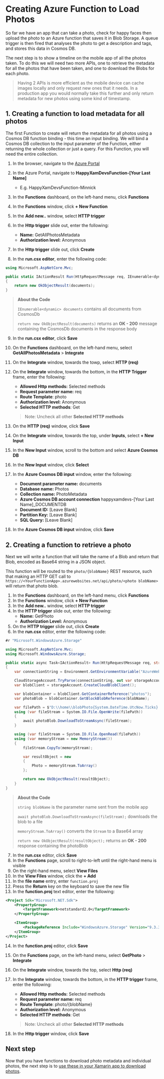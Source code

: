 # Creating Azure Function to Load Photos

So far we have an app that can take a photo, check for happy faces then upload the photo to an Azure function that saves it in Blob Storage. A queue trigger is then fired that analyses the photo to get a description and tags, and stores this data in Cosmos DB.

The next step is to show a timeline on the mobile app of all the photos taken. To do this we will need two more APIs, one to retrieve the metadata for all the photos that have been taken, and one to download the Blobs for each photo.

> Having 2 APIs is more efficient as the mobile device can cache images locally and only request new ones that it needs. In a production app you would normally take this further and only return metadata for new photos using some kind of timestamp.

## 1. Creating a function to load metadata for all photos

The first Function to create will return the metadata for all photos using a Cosmos DB function binding - this time an input binding. We will bind a Cosmos DB collection to the input parameter of the Function, either returning the whole collection or just a query. For this Function, you will need the entire collection.

1. In the browser, navigate to the [Azure Portal](https://portal.azure.com/?WT.mc_id=mobileappsoftomorrow-workshop-jabenn)
2. In the Azure Portal, navigate to **HappyXamDevsFunction-[Your Last Name]**
    - E.g. HappyXamDevsFunction-Minnick

3. In the **Functions** dashboard, on the left-hand menu, click **Functions**
4. In the **Functions** window, click **+ New Function**
5. In the **Add new..** window, select **HTTP trigger**
6. In the **Http trigger** slide out, enter the following:
    - **Name:** GetAllPhotosMetadata
    - **Authorization level:** Anonymous
7. In the **Http trigger** slide out, click **Create**
8. In the **run.csx editor**, enter the following code:

```csharp
using Microsoft.AspNetCore.Mvc;

public static IActionResult Run(HttpRequestMessage req, IEnumerable<dynamic> documents, ILogger log)
{
    return new OkObjectResult(documents);
}
```
> **About the Code**
>
> `IEnumerable<dynamic> documents` contains all documents from CosmosDb
>
> `return new OkObjectResult(documents)` returns an **OK - 200** message containing the CosmosDb documents in the response body

9. In the **run.csx editor**, click **Save**

10. On the **Functions** dashboard, on the left-hand menu, select **GetAllPhotosMetadata** > **Integrate**
11. On the **Integrate** window, towards the towp, select **HTTP (req)**
12. On the **Integrate** window, towards the bottom, in the **HTTP Trigger** frame, enter the following:
    - **Allowed Http methods:** Selected methods
    - **Request parameter name:** req
    - **Route Template**: photo
    - **Authorization level:** Anonymous
    - **Selected HTTP methods**: Get

    > Note: Uncheck all other **Selected HTTP methods**

13. On the **HTTP (req)** window, click **Save**
14. On the **Integrate** window, towards the top, under **Inputs**, select **+ New Input**
15. In the **New Input** window, scroll to the bottom and select **Azure Cosmos DB**
16. In the **New Input** window, click **Select**
17. In the **Azure Cosmos DB input** window, enter the following:
    - **Document parameter name:** documents
    - **Database name:** Photos
    - **Collection name:** PhotoMetadata
    - **Azure Cosmos DB account connection** happyxamdevs-[Your Last Name]_DOCUMENTDB
    - **Document ID:** [Leave Blank]
    - **Partition Key:** [Leave Blank]
    - **SQL Query:** [Leave Blank]
18. In the **Azure Cosmos DB input** window, click **Save**

## 2. Creating a function to retrieve a photo

Next we will write a function that will take the name of a Blob and return that Blob, encoded as Base64 string in a JSON object.

This function will be routed to the `photo/{blobName}` REST resource, such that making an HTTP GET call to `https://<YourFunctionApp>.azurewebsites.net/api/photo/<photo blobName>`  will return that photo blob.

1. In the **Functions** dashboard, on the left-hand menu, click **Functions**
2. In the **Functions** window, click **+ New Function**
3. In the **Add new..** window, select **HTTP trigger**
4. In the **HTTP trigger** slide out, enter the following:
    - **Name:** GetPhoto
    - **Authorization Level:** Anonymous
5. On the **HTTP trigger** slide out, click **Create**
6. In the **run.csx** editor, enter the following code:

```csharp
#r "Microsoft.WindowsAzure.Storage"

using Microsoft.AspNetCore.Mvc;
using Microsoft.WindowsAzure.Storage;

public static async Task<IActionResult> Run(HttpRequestMessage req, string blobName, ILogger log)
{
    var connectionString = Environment.GetEnvironmentVariable("AzureWebJobsStorage");

    CloudStorageAccount.TryParse(connectionString, out var storageAccount);
    var blobClient = storageAccount.CreateCloudBlobClient();

    var blobContainer = blobClient.GetContainerReference("photos");
    var photoBlob = blobContainer.GetBlockBlobReference(blobName);

    var filePath = $"D:\\home\\blobPhoto{System.DateTime.UtcNow.Ticks}.jpeg";
    using (var fileStream = System.IO.File.OpenWrite(filePath))
    {
        await photoBlob.DownloadToStreamAsync(fileStream);
    }

    using (var fileStream = System.IO.File.OpenRead(filePath))
    using (var memoryStream = new MemoryStream())
    {
        fileStream.CopyTo(memoryStream);

        var resultObject = new
        {
            Photo = memoryStream.ToArray()
        };

        return new OkObjectResult(resultObject);
    }
}
```

> **About the Code**
>
> `string blobName` is the parameter name sent from the mobile app
>
> `await photoBlob.DownloadToStreamAsync(fileStream);` downloads the blob to a file
>
> `memoryStream.ToArray()` converts the `Stream` to a Base64 array
>
> `return new OkObjectResult(resultObject);` returns an **OK - 200** response containing the photoBlob

7. In the **run.csx** editor, click **Save**
8. In the **Functions** page, scroll to right-to-left until the right-hand menu is visible
9. On the right-hand menu, select **View Files** 
10. In the **View Files** window, click the **+ Add**
11. In the **file name** entry, enter `function.proj`
12. Press the **Return** key on the keyboard to save the new file
13. In the **function.proj** text editor, enter the following:

```xml
<Project Sdk="Microsoft.NET.Sdk">
    <PropertyGroup>
        <TargetFramework>netstandard2.0</TargetFramework>
    </PropertyGroup>

    <ItemGroup>
        <PackageReference Include="WindowsAzure.Storage" Version="9.3.3" />
    </ItemGroup>
</Project>
```

14. In the **function.proj** editor, click **Save**
15. On the **Functions** page, on the left-hand menu, select **GetPhoto** > **Integrate**
16. On the **Integrate** window, towards the top, select **Http (req)**
17. In the **Integrate** window, towards the bottom, in the **HTTP trigger** frame, enter the following:
    - **Allowed Http methods:** Selected methods
    - **Request parameter name:** req
    - **Route Template**: photo/{blobName}
    - **Authorization level:** Anonymous
    - **Selected HTTP methods**: Get

    > Note: Uncheck all other **Selected HTTP methods**

18. In the **Http trigger** window, click **Save**


## Next step

Now that you have functions to download photo metadata and individual photos, the next step is to [use these in your Xamarin app to download photos](./11-DownloadPhotosToMobileApp.md).
